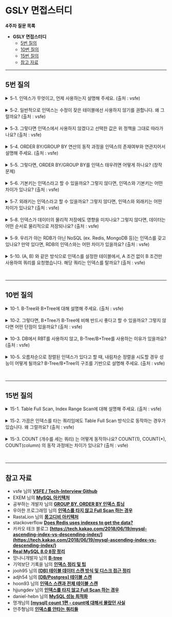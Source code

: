 # GSLY 면접스터디

**4주차 질문 목록**

- **GSLY 면접스터디**
  - [5번 질의](#5번-질의)
  - [10번 질의](#10번-질의)
  - [15번 질의](#15번-질의)
  - [참고 자료](#참고-자료)

<hr>

## 5번 질의

<details><summary>5-1. 인덱스가 무엇이고, 언제 사용하는지 설명해 주세요. (출처 : vsfe)</summary>

<br>

- <ins><strong>인덱스 (Index)</strong></ins> : 추가적인 쓰기 작업과 저장 공간을 활용해 데이터베이스 테이블의 검색 속도를 향상시키기 위한 자료구조이다.

    - 특정 컬럼에 인덱스를 생성하면, 해당 컬럼의 데이터들을 정렬하여 별도의 메모리 공간에 데이터의 물리적 주소와 함께 저장

    - 인덱스를 위해 DB 10% 내외의 추가 공간이 필요하다. 따라서, 데이터가 많으면 인덱스 생성에 많은 시간이 소요될 수 있음

    - 인덱스를 사용하지 않은 컬럼을 조회하려면 전체를 비교하며 탐색(Full Scan)해야 해서 처리 속도가 떨어짐

    - 조희 성능은 좋으나, 오히려 삽입/수정/삭제 등의 경우 오히려 성능이 저하됨

    - 대표적으로 (Key,Value)로 저장되는 자료 구조인 Hash Table이나 B-tree를 이용하여 구현됨.
      - B-tree의 변형으로 구현되는 경우도 많은데, MySQL은 B-tree의 변형인 B+tree를 이용하여 복잡하게 구현됨

    - 인덱스가 너무 많으면 좋지않음 + 3~4개가 적당하다고 함
      - 너무 많은 인덱스는 새로운 Row를 등록할때마다 인덱스를 추가해야하고, 수정/삭제 시마다 인덱스 수정이 필요하여 성능상 이슈
      - 위에서 말한것처럼 인덱스는 추가적인 공간을 사용함
      - 인덱스가 많으면 옵티마이저가 잘못된 걸 선택하고 인덱스를 잘못 태울 확률이 커짐

</details>

<br>

<details><summary>5-2. 일반적으로 인덱스는 수정이 잦은 테이블에선 사용하지 않기를 권합니다. 왜 그럴까요? (출처 : vsfe)</summary>

<br>

- 인덱스의 효과를 누리려면 인덱스를 항상 최신의 정렬 상태로 유지해야 해서, INSERT/UPDATE/DELETE문으로 인덱스가 적용된 컬럼이 수정되면 연산을 추가적으로 해야되는 오버헤드가 발생
    - INSERT : 새로운 데이터에 대한 인덱스 추가
    - DELETE : 삭제하는 데이터의 인덱스를 사용하지 않는다는 작업 수행
    - UPDATE : 기존의 인덱스를 사용하지 않음 처리, 갱신된 데이터에 대한 인덱스 추가
      - 실제로 인덱스에는 update가 없고, 그저 delete + insert 이다.

</details>

<br>

<details><summary>5-3. 그렇다면 인덱스에서 사용하지 않겠다고 선택한 값은 위 정책을 그대로 따라가나요? (출처 : vsfe)</summary>

- 사용하지 않음 처리를 했다는 말은 `DELETE`와 `UPDATE` 이후 기존 인덱스를 삭제하지 않고 사용하지 않음 처리 했다는 의미이다.

- 예를 들어, B+tree의 리프노트에 `(이름, 신재윤)`을 `(이름, 삭제된 data)`와 같이 표시해두는 것이다. 해당하는 삭제된 값을 무시하면서 노드를 따라 이동하며 원하는 값을 찾으면 되기에, 결국 정책은 그대로 따라간다는 의미이다.

- 이러한 이유로, `INSERT/UPDATE/DELETE` 작업이 많은 테이블에서는 index가 안좋다는 의미이다. 당장 데이터를 삭제할 때는 실제로 삭제하지 않고 마킹만 해두는 것이 좋겠지만, 이것들이 쌓이면 사용하지도 않는 작업이 공간을 차지하니까 좋지 않다.

</details>

<br>

<details><summary>5-4. ORDER BY/GROUP BY 연산의 동작 과정을 인덱스의 존재여부와 연관지어서 설명해 주세요. (출처 : vsfe)</summary>

<br>

- <ins><strong>ORDER BY - 인덱스를 사용하지 않는 경우</strong></ins>
  - Filesort 방식으로, 레코드를 읽어온 후 MySQL 서버에서 Sort Buffer라는 메모리 공간을 활용해 정렬
  - Sort Buffer는 인덱스를 이용한 정렬이 불가능한 경우, 별도의 정렬 작업을 할 때 사용되는 공간
  - Sort Buffer의 크기는 가변적으로 증가하고 최대 사이즈는 시스템 변수 `sort_buffer_size`로 설정할 수 있음
    - 정렬해야 하는 Data의 크기가 Sort Buffer보다 크다면 여러 조각으로 나누어서 처리하고 임시 저장을 위해 디스크 사용하고 디스크에 저장된 Data를 다시 메모리로 읽어와서 처리
    - `sort buffer size 크기가 너무 크면` → 메모리 부족 현상 발생
    - `sort buffer size 크기가 너무 작으면` → 대부분의 정렬 작업에 디스크 I/O 발생

- <ins><strong>ORDER BY - 인덱스를 사용하는 경우</strong></ins>
  - 이미 정렬되어 있으니, 별도의 정렬을 위한 처리가 필요 없어서 성능상 우수

- <ins><strong>GROUP BY - 인덱스를 사용하지 않는 경우</strong></ins>
  - GROUP BY 역시 Sort Buffer와 연관되어 있음

- <ins><strong>GROUP BY - 인덱스를 사용하는 경우</strong></ins>
  - 이미 정렬되어 있으니, 별도의 정렬을 위한 처리가 필요 없어서 성능상 우수

</details>

<br>

<details><summary>5-5. 그렇다면, ORDER BY/GROUP BY를 인덱스 태우려면 어떻게 하나요? (창작 문제)</summary>

<br>

- <ins><strong>GROUP BY</strong></ins>
  - GROUP BY 절에 명시된 칼럼이 인덱스 칼럼의 순서와 위치가 같아야 함
  - 인덱스를 구성하는 칼럼 중에서 뒷쪽에 있는 칼럼은 GROUP BY 절에 명시되지 않아도 인덱스를 사용할 수 있지만 인덱스의 앞쪽에 있는 칼럼이 GROUP BY 절에 명시되지 않으면 인덱스를 사용할 수 없음
  - GROUP BY 절에 명시된 칼럼이 하나라도 인덱스에 없으면 GROUP BY 절은 전혀 인덱스를 사용하지 못함

- <ins><strong>ORDER BY</strong></ins>
  - GROUP BY를 인덱스 태우는 것과 거의 동일한데, 하나의 조건이 더 추가
  - 정렬되는 각 칼럼의 오름차순(ASC) 및 내림차순(DESC) 옵션이 인덱스와 같거나 또는 정반대인 경우에만 사용할 수 있음

- 자세한 예시는 [공부하는 개발자님의 ORDER BY/GROUP BY 튜닝](https://lannstark.tistory.com/40) 참고

</details>

<br>

<details><summary>5-6. 기본키는 인덱스라고 할 수 있을까요? 그렇지 않다면, 인덱스와 기본키는 어떤 차이가 있나요? (출처 : vsfe)</summary>

<br>

- 정확하게 말하면 primary key 자체는 인덱스가 아니라 제약조건이다.

- 그러나, MySQL 에서는 primary key 제약조건에 클러스터링 인덱스가 자동 적용된다.

- PK는 개념적인 값으로 레코드의 유일성을 보장하지만 물리적으로 저장되지는 않는다. 하지만, 물리적인 저장 위치를 결정 해준다.

- 인덱스는 레코드의 유일성을 보장하지 않고, 단지 탐색을 빠르게 해주는 역할이다. 그리고 별도의 물리적인 디스크 공간에 저장된다.

- 클러스터링 인덱스와 MySQL에서 pk의 중요성은 [2024.03.07_신재윤](../2024.03.07/2024.03.07_신재윤.md)을 참고하자

</details>

<br>

<details><summary>5-7. 외래키는 인덱스라고 할 수 있을까요? 그렇지 않다면, 인덱스와 외래키는 어떤 차이가 있나요? (출처 : vsfe)</summary>

<br>

- 정확하게 말하면 foreign key 자체는 인덱스가 아니라 제약조건이다.

- 외래키는 개념적인 값으로 다른 릴레이션을 참조할 때 사용하고 물리적으로 저장되지는 않는다.

</details>

<br>

<details><summary>5-8. 인덱스가 데이터의 물리적 저장에도 영향을 미치나요? 그렇지 않다면, 데이터는 어떤 순서로 물리적으로 저장되나요? (출처 : vsfe)</summary>

<br>

- 실제 데이터와 같은 무리의 인덱스라는 뜻의 클러스터링 인덱스는 pk에 자동으로 적용된다.

- 이 pk에 따라 유사한 레코드들끼리 묶어서 데이터를 저장한다.

- 따라서, 인덱스는 데이터의 물리적 저장에도 영향을 미친다.

</details>

<br>

<details><summary>5-9. 우리가 아는 RDB가 아닌 NoSQL (ex. Redis, MongoDB 등)는 인덱스를 갖고 있나요? 만약 있다면, RDB의 인덱스와는 어떤 차이가 있을까요? (출처 : vsfe)</summary>

<br>

- NoSQL 시스템에 따라 다르겠지만, 많은 NoSQL에서 인덱스를 지원한다.

- Redis
  - 인메모리 key-value 구조에서 키를 사용하여 값을 가져오는 경우, 해시 테이블을 이용한 `O(1)` 인데, 이때는 따로 인덱스를 사용하지는 않는다.
  - 다만, 값에는 복잡한 값이 들어갈 수 있기에 키 이외에 다른 항목을 검색하려는 경우에는 인덱싱을 사용하기도 한다.
  - > **Sorted sets** as indexes <br>**Lexicographically** encoded indexes<br>**Geospatial** indexes<br>**IP** range indexes<br>**Full text search** indexes<br>**Partitioned** indexes
  - <ins><strong>Redis에서는 데이터를 해시에 저장하고 쿼리하기 전에 데이터에 대한 Redis 검색 인덱스를 생성하지만, 기존 RDB에서는 데이터를 테이블에 저장하고 SQL을 사용하여 쿼리하는 차이가 있다.</strong></ins>
  - redis 공식 사이트의 **[indexing-patterns](https://redis.com/glossary/indexing-patterns/)** 참고하자

- MongoDB
  - document-oriented 방식의 몽고디비는 다양한 방식의 인덱스를 지원한다.
  - MongoDB의 기본 인덱스 구조는 B-Tree 인덱스이다. 클러스터 인덱스가 아니기 때문에 프라이머리 인덱스와 세컨더리 인덱스 간의 내부구조가 동일하며, 최상단의 루트 노드, 중간 위치의 브랜치 노드, 그리고 최하단의 리프 노드로 구성되어 있다.
  - 다양하게 지원하는 인덱스 중, 해시 인덱스는 쿼리의 검색 성능을 높이는데 사용하기 보다는 해시 샤딩을 구현하기 위해 더 많이 사용한다.
  - <ins><strong>rdb의 인덱스와 거의 유사하나, nosql 자체의 특징적인 부분에서 차이가 난다. mongodb는 수평 확장이 쉽기에 인덱스도 쉽게 확장되나 rdb는 그렇지 않다.</strong></ins>

</details>

<br>

<details><summary>5-10. (A, B) 와 같은 방식으로 인덱스를 설정한 테이블에서, A 조건 없이 B 조건만 사용하여 쿼리를 요청했습니다. 해당 쿼리는 인덱스를 탈까요? (출처 : vsfe)</summary>

<br>

- 복합 인덱스의 경우에는 인덱스의 순서가 중요한데, 현재는 A가 먼저 오고 B가 나중에 오고 있다.

- 이러한 상황에서 A 조건 없이 B 조건만 사용하면 해당 쿼리는 인덱스를 타지 않는다.

- 그렇다고 table full scan 하는 것은 아니고, index full scan 함
  - mysql 8.0 부터는 index skip scan !?

</details>

<br><hr>

## 10번 질의

<details><summary>10-1. B-Tree와 B+Tree에 대해 설명해 주세요. (출처 : vsfe)</summary>

<br>

<p align="center"><img src="../image/2024.03.24-신재윤-image01.png" height="50%", width="75%"></p>

- <ins><strong>B-Tree (Balanced-Tree)</strong></ins>
  - 이진 트리의 구조에서 자식 노드의 수가 2개가 아닌 <ins>M개의 자식을 가지도록 고안된 것이며, 좌우 자식 간에 항상 균형을 맞춘다는 의미의 자료구조</ins>이다.
  - 루트 노드 + 브랜치 노드 + 리프 노드의 구조로 이루어짐
  - 리프 노드 간에 연결리스트로 연결되어 있지 않음
  - 모든 노드에서 값을 가질 수 있음
  - <ins>각 노드의 자료는 정렬되어 있으며, 중복되지 않음</ins>
  - 시간 복잡도는 최고, 평균, 최악 모두 `O(log N)`으로 동일

- <ins><strong>B+Tree</strong></ins>
  - B-Tree를 개선시킨 자료구조로, 리프 노드에만 데이터가 저장되면서 리프 노드들을 연결리스트(Linked List)로 연결하여 순차 검색에 용이하게 한 구조이다.
  - 루트 노드나 브랜치 노드에는 다음 노드로 가기 위한 주소가 저장되어 있음
    <p align="center"><img src="../image/2024.03.24-신재윤-image02.png" height="50%", width="75%"></p>
  - InnoDB에서는 더 복잡한 B+Tree를 사용하는데, 같은 레벨의 노드들 끼리는 단일 연결리스트가 아닌 이중 연결리스트(Double Linked List)로 구현되어 있으며, 자식 노드들은 단일 연결리스트(Single Linked List)로 구현되어 있다.

</details>

<br>

<details><summary>10-2. 그렇다면, B+Tree가 B-Tree에 비해 반드시 좋다고 할 수 있을까요? 그렇지 않다면 어떤 단점이 있을까요? (출처 : vsfe)</summary>

<br>

- 상황에 따라서 다르다.

- <ins><strong>B+Tree를 사용하면 더 좋은 경우</strong></ins>
  - B+Tree는 모든 데이터가 리프 노드에 저장되는데, Full scan시, 연결리스트로 연결된 리프 노드들에 대해서만 읽기를 진행하면 되므로 시간이 단축됨

- <ins><strong>B-Tree를 사용하면 더 좋은 경우</strong></ins>
  - B-Tree는 내부 노드에도 데이터가 저장될 수 있기 때문에 더 낮은 리프 노드까지의 경로를 가질 수 있다. 이 말은 리프 노드까지 안가도 데이터를 찾을 수 있는데, 이 경우에는 B+Tree 보다 빠르다.

</details>

<br>

<details><summary>10-3. DB에서 RBT를 사용하지 않고, B-Tree/B+Tree를 사용하는 이유가 있을까요? (출처 : vsfe)</summary>

<br>

- AVL 트리, RBT, B Tree 모두 시간복잡도는 최선, 평균, 최악 `O(log N)`

- 그럼에도, 레드블랙트리는 결국 이진 균형 탐색 트리이기 때문에, 자식 노드의 수가 2개이다. 이때문에 데이터가 많아지면 레벨이 커져서 트리의 높이가 커진다.

- DB는 secondary storage인 HDD나 SSD에 저장되는데, RAM으로 데이터를 읽어올 때 block 단위로 데이터를 읽고 쓸 것 이고 데이터의 처리 속도가 RAM에 비해 매우 느리다.

- <ins><strong>B tree는 데이터가 아무리 많아져도 RBT보다 트리의 높이가 낮아서 secondary storage에 접근을 적게한다. 즉, 시간이 오래 걸리는 I/O 작업의 횟수를 획기적으로 낮출 수 있다는 의미이다.</strong></ins>

- <ins><strong>또, B tree는 노드에 연관된 데이터가 많이 저장될 수 있어서, block 단위의 저장공간을 RBT에 비해 효율적으로 사용할 수 있다.</strong></ins>

- 이러한 이유로 B tree 계열을 사용함!

<br>

<details><summary>10-4. DB에서 해시 인덱스를 사용하지 않고, B-Tree/B+Tree를 사용하는 이유는? (창작 문제)</summary>

<br>

- hash index는 시간 복잡도가 `O(1)`이라서 매우 빠르지만, 동등 조회만 가능하고 범위 기반 검색 `<, >` 이나 정렬에는 사용할 수 없는 단점이 있어서 그렇다.

</details>

<br>

</details>

<br>

<details><summary>10-5. 오름차순으로 정렬된 인덱스가 있다고 할 때, 내림차순 정렬을 시도할 경우 성능이 어떻게 될까요? B-Tree/B+Tree의 구조를 기반으로 설명해 주세요. (출처 : vsfe)</summary>

<br>

- 오름차순으로 정렬된 인덱스를 내림차순 정렬을 시도한다는건 반대 방향으로 읽는 Backward index scan(인덱스 역순 스캔) 한다는 의미이다.

- Backword index scan은 일반적으로 forward index scan보다 약 28.9% 정도 느리다.

- B+Tree의 구조에서 이중 연결 리스트로 리프노드가 연결되어 있으니까 단지 앞으로 전진하느냐 뒤로 후진하느냐의 차이만 있어 보이는데, 왜 이런 결과가 발생할까? InnoDB 기준으로 설명하겠다.
  - 페이지 잠금이 Forward index scan에 적합한 구조
  - 페이지 내에서 인덱스 레코드는 단방향으로만 연결된 구조 (Forwarded single linked link)
  - 자세한 내용은 **[카카오 테크 블로그 참조](https://tech.kakao.com/2018/06/19/mysql-ascending-index-vs-descending-index/)**

</details>

<br><hr>

## 15번 질의

<details><summary>15-1. Table Full Scan, Index Range Scan에 대해 설명해 주세요. (출처 : vsfe)</summary>

<br>

- <ins><strong>DB의 스캔 종류</strong></ins>
  - Table Scan : 인덱스를 거치지 않고 테이블의 데이터로 직접 접근
  - Index Scan : 인덱스를 통해 테이블의 데이터에 접근

- <ins><strong>디스크 접근 방식</strong></ins>
  - sequential access (순차 접근) : 물리적으로 인접한 페이지를 순차적으로 읽는 방식
    <p align="center"><img src="../image/2024.03.24-신재윤-image04.png" height="50%", width="75%"></p>

    - 디스크 헤더의 움직임을 최소화하여 작업시간과 리소스 점유 시간을 줄일 수 있음
    - 테이블 풀 스캔이 동작하는 방식
  - random access : 물리적으로 떨어진 페이지를 임의로 접근하는 방식
    <p align="center"><img src="../image/2024.03.24-신재윤-image05.png" height="50%", width="75%"></p>

    - 디스크 헤더에 많은 움직임을 요구하여, 데이터 접근 시간이 오래 걸림
    - 접근 범위를 줄이는 방식으로 튜닝이 필요할 수 있음

<br>

- <ins><strong>Table Full Scan</strong></ins>
    <p align="center"><img src="../image/2024.03.24-신재윤-image03.png" height="50%", width="75%"></p>

    - 인덱스를 거치지 않고 테이블 데이터에 직행하여 처음과 끝까지 스캔하는 방식
    - sequential access + Multi block I/O
    - WHERE 조건문을 기준으로 활용할 인덱스가 없는 경우 사용
    - 대량의 데이터에 접근할 때 테이블 풀 스캔을 쓰면, 디스크 I/O의 비용이 많이 발생하여 시스템 성능에 부정적인 영향을 끼칠 수 있음

<br>

- <ins><strong>Index Full Scan</strong></ins>
    <p align="center"><img src="../image/2024.03.24-신재윤-image06.png" height="50%", width="75%"></p>

    - 테이블에 접근하지 않고, 인덱스 내의 열만을 참조하여 처음부터 끝까지 스캔하여 데이터에 접근하는 방식
      - <ins>인덱스를 사용하지 않고 전체 인덱스를 읽어서 검색</ins>하는 방법
    - 데이터가 적을 때는 빠르게 처리가 될 수 있으나 데이터가 많을 때는 많은 시간이 걸릴 수 있음
    - 인덱스 풀 스캔이 사용되는 이유는 테이블에는 다른 레코드들도 포함되어 있으니 비효율적이기 때문
      - 해당 방식이 아주 빠르지는 않지만 테이블 풀 스캔보다는 적은 디스크 I/O로 쿼리를 처리할 수 있음
      - 그렇다고 하여 인덱스 풀 스캔을 위해서 인덱스를 생성해서는 안되며, 인덱스 풀 스캔은 일반적으로 “인덱스를 사용한다”고 하지도 않음

<br>

- <ins><strong>Index Range Scan</strong></ins>
    <p align="center"><img src="../image/2024.03.24-신재윤-image07.png" height="50%", width="75%"></p>

    - 범위가 결정된 인덱스를 읽는 방식으로, 정해진 범위만 접근하면 되므로 이 방식은 다른 방식들보다 빠름. 일반적으로 인덱스를 탄다고 표현하는 것이 바로 이 index range scan
    - `BETWEEN ~ AND`, `LIKE`, `<` 등을 사용했을 때, 인덱스를 범위 기준으로 스캔한 뒤, 스캔 결과를 토대로 테이블에 접근
    - 해당 테이블의 name 컬럼에 인덱스가 걸려있다고 할 때, 쿼리의 실행 순서를 정리하면 다음과 같다.
      1. (인덱스 탐색) 인덱스의 조건을 만족하는 값이 저장된 위치를 찾는다.
      2. (인덱스 스캔) 시작 위치부터 필요한 만큼 인덱스를 순서대로 읽는다.
      3. (랜덤 I/O) 읽어들인 인덱스와 PK를 이용해 최종 레코드를 읽어온다.
    - WHERE 절 범위 검색, ORDER BY 정렬, JOIN 연산 수행 시에 발생

<br>

- <ins><strong>Index Unique Scan</strong></ins>
    <p align="center"><img src="../image/2024.03.24-신재윤-image08.png" height="50%", width="75%"></p>

    - WHERE문에 `=` 을 사용하였을 때, 기본키나 고유 인덱스로 테이블에 접근하는 방식
    - 인덱스에서 중복되지 않는 유일한 값을 검색하는 방법을 의미하는데, 하나의 값만 읽어 들이기 때문에 비용이 가장 적게 듬

<br>

- <ins><strong>Index Loose Scan</strong></ins>
    <p align="center"><img src="../image/2024.03.24-신재윤-image09.png" height="50%", width="75%"></p>

    - 인덱스 레인지 스캔과 비슷하게 특정 인덱스 범위만 스캔하는 방식과 비슷하지만 <ins>중간중간 필요 없는 인덱스 키 값을 건너뛰고 다음으로 넘어가서 검색</ins>하는 방식
    - 보통 GROUP BY, MAX(), MIN() 함수 포함 시 동작

<br>

- <ins><strong>Index Merge Scan</strong></ins>
    <p align="center"><img src="../image/2024.03.24-신재윤-image10.png" height="50%", width="75%"></p>

    - 두 개 이상의 인덱스를 병합하여 검색하는 방식
    - 각 인덱스를 병합하는데 시간이 걸리기 때문에 전체적인 속도가 느릴 수 있으나 각각의 인덱스를 사용하는 것보다 효율적

<br>

- <ins><strong>Index Skip Scan</strong></ins>
  - MySQL 8.0부터 추가된 기능
  - <ins>인덱스의 뒷 컬럼만으로 검색하는 경우에 옵티마이저가 자동으로 쿼리를 최적화하여 인덱스를 타도록 하는 읽기 방식</ins>
  - 옵티마이저가 인덱스를 타지 못하는 쿼리를 최적화함

    ```mysql
    # 출처 : 망나니개발자(https://mangkyu.tistory.com/286)

    ALTER TABLE 
        employee
    ADD INDEX 
        ix_gender_birthdate (gender, birth_date);


    # 인덱스를 사용하지 못하는 쿼리

    SELECT 
        gender, birth_date
    FROM 
        employee
    WHERE 
        birth_date >= '1994-12-26';


    # 옵티마이저가 아래와 같이 최적화 하여 실행
    SELECT 
        gender, birth_date 
    FROM 
        employee 
    WHERE 
        gender = 'M'
        AND birth_date >= '1994-12-26';

    SELECT 
        gender, birth_date 
    FROM 
        employee 
    WHERE 
        gender = 'F'
        AND birth_date >= '1994-12-26';
    ```

  - Index Skip Scan이 실행되기 위해서는 다음의 조건들을 모두 만족시켜야 함
    - 조회되는 컬럼은 인덱스 만으로 처리 가능해야 함(커버링 인덱스)
    - 인덱스의 선행 컬럼은 WHERE 절에 없어야 함
    - 인덱스 선행 컬럼의 카디날리티가 낮아야 함(유니크한 값이 적어야 함)

</details>

<br>

<details><summary>15-2. 가끔은 인덱스를 타는 쿼리임에도 Table Full Scan 방식으로 동작하는 경우가 있습니다. 왜 그럴까요? (출처 : vsfe)</summary>

<br>

- WHERE 절이나 ON 절에 인덱스를 이용할 수 있는 적절한 조건이 없는 경우

- 테이블의 레코드 건수가 너무 적어서 인덱스를 통해 읽는 것보다 풀 테이블 스캔을 하는 것이 더 빠른 경우(일반적으로 테이블이 1개의 페이지 만으로 구성되는 경우)

- 인덱스 레인지 스캔을 사용할 수 있더라도 일치되는 레코드 건수가 너무 많은 경우

- 좀더 b-tree 같이 원인을 알고 싶다면 **[인덱스를 타지 않는 쿼리들](https://dkswnkk.tistory.com/694)** 참고

- 코드로 보는 구체적인 예시는 hjjungdev 님의 **[인덱스를 타지 않고 Full Scan 하는 경우](https://hjjungdev.tistory.com/115#google_vignette)** 참고
  - 인덱스 컬럼절을 변형한 경우
  - 내부적으로 데이터 형변환이 일어난 경우
  - 조건절에 NULL 또는 NOT NULL을 사용하는 경우
  - 부정형으로 조건을 사용한 경우
  - LIKE 연산자 사용 시 와일드카드의 위치가 맨 앞에 있는 경우
  - OR 조건을 사용하는 경우
  - 복합 인덱스의 순서를 정확하게 사용하지 않은 경우
  - 과도하게 IN 구문에 조건이 많은 경우

- 추가 : 일반적으로 전체 테이블의 크기는 인덱스보다 훨씬 크기 때문에 table full scan은 상당히 많은 디스크 읽기를 필요로한다. 그래서 MySQL은 특정 테이블의 연속된 페이지가 읽히면 백그라운드 쓰레드를 통해 다음 페이지의 작업을 미리 읽어 메모리(버퍼풀)에 넣어두는 리드 어헤드(Read ahead) 기능을 갖고 있다. 리드 어헤드 작업은 4개 또는 8개의 페이지부터 시작하여 최대 64개의 페이지까지 읽어오도록 증가된다. 참고로 이는 풀 인덱스 스캔에도 동일하게 적용

</details>

<br>

<details><summary>15-3. COUNT (개수를 세는 쿼리) 는 어떻게 동작하나요? COUNT(1), COUNT(*), COUNT(column) 의 동작 과정에는 차이가 있나요? (출처 : vsfe)</summary>

<br>

- `COUNT()` 는 두 가지 방식으로 동작한다.
  - 값을 센다
  - 행을 센다
    - 이때, 값은 NULL이 아닌 것을 의미

- `COUNT(1)`, `COUNT(column)`
  - 괄호 안에 컬럼 이름이나 다른 표현을 넣는다면, COUNT() 는 이 표현이 <ins>몇 번이나 값을 가지는지를 셈</ins>
  - 값은 NULL이 아닌 것을 의미하니 카운팅에서 제외되고 null 체크 함

- `COUNT(*)`
  - 단순히 결과에 있는 행 수를 셈
  - 괄호 안에 있는 표현이 절대 NULL 을 가질 수 없는 경우 이런 식으로 동작하게 되며 일반적인 예시가 COUNT(*)이다.
  - MyISAM의 경우 `COUNT(*)`에 대한 정보를 저장하고 있음
  - InnoDB의 경우 `COUNT(*)`에 대한 정보를 저장하고 있지 않음
    - 그러다보니 InnoDB 기준 `COUNT(1)`과 `COUNT(*)`의 성능 차이 거의 없음

</details>

<br><hr>

## 참고 자료

- vsfe 님의 **[VSFE / Tech-Interview Github](https://github.com/VSFe/Tech-Interview/tree/main)**
- EXEM 님의 **[MySQL 아키텍처](https://blog.ex-em.com/1682)**
- 공부하는 개발자 님의 **[GROUP BY, ORDER BY 인덱스 튜닝](https://lannstark.tistory.com/40)**
- 우아한 프로그래밍 님의 **[인덱스를 타지 않고 Full Scan 하는 경우](https://hjjungdev.tistory.com/115#google_vignette)**
- RastaLion 님의 **[몽고디비 아키텍처](https://rastalion.me/mongodb-index-1-architecture/)**
- stackoverflow **[Does Redis uses indexes to get the data?](https://stackoverflow.com/questions/53495189/does-redis-uses-indexes-to-get-the-data)**
- 카카오 테크 블로그 **[https://tech.kakao.com/2018/06/19/mysql-ascending-index-vs-descending-index/](https://tech.kakao.com/2018/06/19/mysql-ascending-index-vs-descending-index/)**
- **[Real MySQL 8.0 8장 정리](https://neverfadeaway.tistory.com/71)**
- 망나니개발자 님의 **[B-tree](https://mangkyu.tistory.com/286)**
- 기억보단 기록을 님의 **[인덱스 정리 및 팁](https://jojoldu.tistory.com/243)**
- jooh95 님의 **[[DB] 테이블 데이터 스캔 방식 및 디스크 접근 정리](https://velog.io/@jooh95/DB-Scan-%EC%A2%85%EB%A5%98-%EC%A0%95%EB%A6%AC)**
- adjh54 님의 **[[DB/Postgres] 테이블 스캔](https://adjh54.tistory.com/163)**
- hoon93 님의 **[인덱스 스캔과 전체 테이블 스캔](https://hoon93.tistory.com/53)**
- hjjungdev 님의 **[인덱스를 타지 않고 Full Scan 하는 경우](https://hjjungdev.tistory.com/115#google_vignette)**
- daniel-hebn 님의 **[MySQL 성능 최적화](https://daniel-hebn.github.io/2018/04/14/2018-04-14-MySQL-%EC%84%B1%EB%8A%A5%EC%B5%9C%EC%A0%81%ED%99%94-4/)**
- 멍개님의 **[[mysql] count 1편 - count에 대해서 몰랐던 사실](https://m.blog.naver.com/pjt3591oo/221030483713)**
- 안주형님의 **[인덱스를 안타는 쿼리들](https://dkswnkk.tistory.com/694)**